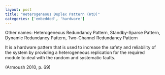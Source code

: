```yaml
---
layout: post
title: "Heterogeneous Duplex Pattern (HtD)"
categories: ['embedded', 'hardware']
---
```


Other names: Heterogeneous Redundancy Pattern, Standby-Sparse Pattern, Dynamic Redundancy Pattern, Two-Channel Redundancy Pattern

It is a hardware pattern that is used to increase the safety and reliability of the system
by providing a heterogeneous replication for the required module to deal with the random and systematic faults.

(Armoush 2010, p. 69)